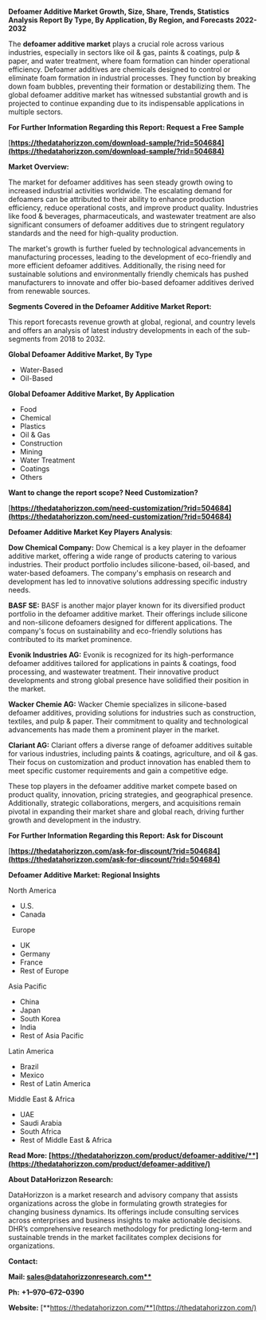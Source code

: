 ﻿**Defoamer Additive  Market Growth, Size, Share, Trends, Statistics Analysis Report By Type, By Application, By Region, and Forecasts 2022-2032**

The **defoamer additive market** plays a crucial role across various industries, especially in sectors like oil & gas, paints & coatings, pulp & paper, and water treatment, where foam formation can hinder operational efficiency. Defoamer additives are chemicals designed to control or eliminate foam formation in industrial processes. They function by breaking down foam bubbles, preventing their formation or destabilizing them. The global defoamer additive market has witnessed substantial growth and is projected to continue expanding due to its indispensable applications in multiple sectors. 

**For Further Information Regarding this Report: Request a Free Sample**	

[**https://thedatahorizzon.com/download-sample/?rid=504684](https://thedatahorizzon.com/download-sample/?rid=504684)** 

**Market Overview:**

The market for defoamer additives has seen steady growth owing to increased industrial activities worldwide. The escalating demand for defoamers can be attributed to their ability to enhance production efficiency, reduce operational costs, and improve product quality. Industries like food & beverages, pharmaceuticals, and wastewater treatment are also significant consumers of defoamer additives due to stringent regulatory standards and the need for high-quality production.

The market's growth is further fueled by technological advancements in manufacturing processes, leading to the development of eco-friendly and more efficient defoamer additives. Additionally, the rising need for sustainable solutions and environmentally friendly chemicals has pushed manufacturers to innovate and offer bio-based defoamer additives derived from renewable sources. 

**Segments Covered in the Defoamer Additive Market Report:** 

This report forecasts revenue growth at global, regional, and country levels and offers an analysis of latest industry developments in each of the sub-segments from 2018 to 2032.

**Global Defoamer Additive Market, By Type**

- Water-Based
- Oil-Based

**Global Defoamer Additive Market, By Application**

- Food
- Chemical
- Plastics
- Oil & Gas
- Construction
- Mining
- Water Treatment
- Coatings
- Others

**Want to change the report scope? Need Customization?**

[**https://thedatahorizzon.com/need-customization/?rid=504684](https://thedatahorizzon.com/need-customization/?rid=504684)** 

**Defoamer Additive Market Key Players Analysis**:

**Dow Chemical Company:** Dow Chemical is a key player in the defoamer additive market, offering a wide range of products catering to various industries. Their product portfolio includes silicone-based, oil-based, and water-based defoamers. The company's emphasis on research and development has led to innovative solutions addressing specific industry needs.

**BASF SE:** BASF is another major player known for its diversified product portfolio in the defoamer additive market. Their offerings include silicone and non-silicone defoamers designed for different applications. The company's focus on sustainability and eco-friendly solutions has contributed to its market prominence.

**Evonik Industries AG:** Evonik is recognized for its high-performance defoamer additives tailored for applications in paints & coatings, food processing, and wastewater treatment. Their innovative product developments and strong global presence have solidified their position in the market.

**Wacker Chemie AG:** Wacker Chemie specializes in silicone-based defoamer additives, providing solutions for industries such as construction, textiles, and pulp & paper. Their commitment to quality and technological advancements has made them a prominent player in the market.

**Clariant AG:** Clariant offers a diverse range of defoamer additives suitable for various industries, including paints & coatings, agriculture, and oil & gas. Their focus on customization and product innovation has enabled them to meet specific customer requirements and gain a competitive edge.

These top players in the defoamer additive market compete based on product quality, innovation, pricing strategies, and geographical presence. Additionally, strategic collaborations, mergers, and acquisitions remain pivotal in expanding their market share and global reach, driving further growth and development in the industry.

**For Further Information Regarding this Report: Ask for Discount**	

[**https://thedatahorizzon.com/ask-for-discount/?rid=504684](https://thedatahorizzon.com/ask-for-discount/?rid=504684)** 

**Defoamer Additive Market: Regional Insights**

North America

- U.S.
- Canada

` `Europe

- UK
- Germany
- France
- Rest of Europe

Asia Pacific

- China
- Japan
- South Korea
- India
- Rest of Asia Pacific

Latin America

- Brazil
- Mexico
- Rest of Latin America

Middle East & Africa

- UAE
- Saudi Arabia
- South Africa
- Rest of Middle East & Africa

**Read More: [https://thedatahorizzon.com/product/defoamer-additive/**](https://thedatahorizzon.com/product/defoamer-additive/)** 

**About DataHorizzon Research:**

DataHorizzon is a market research and advisory company that assists organizations across the globe in formulating growth strategies for changing business dynamics. Its offerings include consulting services across enterprises and business insights to make actionable decisions. DHR’s comprehensive research methodology for predicting long-term and sustainable trends in the market facilitates complex decisions for organizations.

**Contact:**

**Mail: [sales@datahorizzonresearch.com**](mailto:sales@datahorizzonresearch.com)**

**Ph:** **+1–970–672–0390**

**Website:** [**https://thedatahorizzon.com/**](https://thedatahorizzon.com/)
